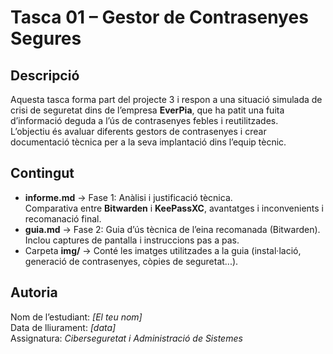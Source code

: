 # Tasca 01 – Gestor de Contrasenyes Segures

## Descripció
Aquesta tasca forma part del projecte 3 i respon a una situació simulada de crisi de seguretat dins de l’empresa **EverPia**, que ha patit una fuita d’informació deguda a l’ús de contrasenyes febles i reutilitzades.  
L’objectiu és avaluar diferents gestors de contrasenyes i crear documentació tècnica per a la seva implantació dins l’equip tècnic.

## Contingut
- **informe.md** → Fase 1: Anàlisi i justificació tècnica.  
  Comparativa entre **Bitwarden** i **KeePassXC**, avantatges i inconvenients i recomanació final.
- **guia.md** → Fase 2: Guia d’ús tècnica de l’eina recomanada (Bitwarden).  
  Inclou captures de pantalla i instruccions pas a pas.
- Carpeta **img/** → Conté les imatges utilitzades a la guia (instal·lació, generació de contrasenyes, còpies de seguretat...).

## Autoria
Nom de l’estudiant: *[El teu nom]*  
Data de lliurament: *[data]*  
Assignatura: *Ciberseguretat i Administració de Sistemes*
